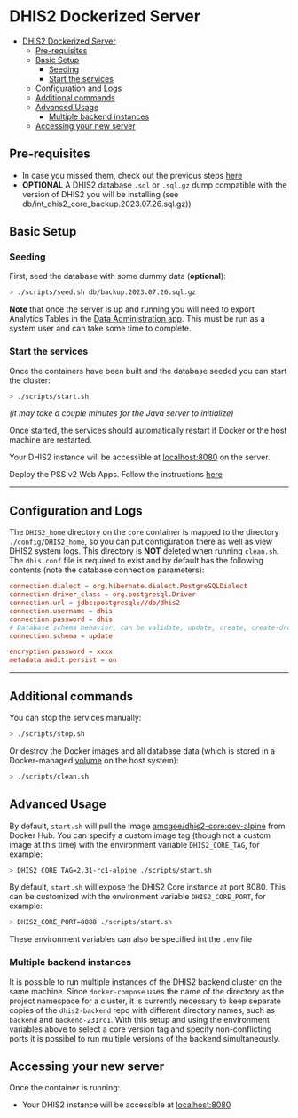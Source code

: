 # DHIS2 Dockerized Server
<!-- TOC -->
* [DHIS2 Dockerized Server](#dhis2-dockerized-server)
    * [Pre-requisites](#pre-requisites)
    * [Basic Setup](#basic-setup)
        * [Seeding](#seeding)
        * [Start the services](#start-the-services)
    * [Configuration and Logs](#configuration-and-logs)
    * [Additional commands](#additional-commands)
    * [Advanced Usage](#advanced-usage)
        * [Multiple backend instances](#multiple-backend-instances)
    * [Accessing your new server](#accessing-your-new-server)
<!-- TOC -->
## Pre-requisites

* In case you missed them, check out the previous steps [here](../README.md#1-deploy-dhis2)
* **OPTIONAL** A DHIS2 database `.sql` or `.sql.gz` dump compatible with the version of DHIS2 you will be installing (see db/int_dhis2_core_backup.2023.07.26.sql.gz))

## Basic Setup
### Seeding
First, seed the database with some dummy data (**optional**):

```bash
> ./scripts/seed.sh db/backup.2023.07.26.sql.gz
```

**Note** that once the server is up and running you will need to export Analytics Tables in the [Data Administration app](http://localhost:8080/dhis-web-data-administration/index.action#/analytics).  This must be run as a system user and can take some time to complete.

### Start the services

Once the containers have been built and the database seeded you can start the cluster:

```bash
> ./scripts/start.sh
```

_(it may take a couple minutes for the Java server to initialize)_


Once started, the services should automatically restart if Docker or the host machine are restarted.

Your DHIS2 instance will be accessible at [localhost:8080](http://localhost:8080/) on the server.

Deploy the PSS v2 Web Apps. Follow the instructions [here](../README.md#2-deploy-pss-insight-v2-web-apps)

---
## Configuration and Logs

The `DHIS2_home` directory on the `core` container is mapped to the directory `./config/DHIS2_home`, so you can put configuration there as well as view DHIS2 system logs.  This directory is **NOT** deleted when running `clean.sh`.  The `dhis.conf` file is required to exist and by default has the following contents (note the database connection parameters):

```conf
connection.dialect = org.hibernate.dialect.PostgreSQLDialect
connection.driver_class = org.postgresql.Driver
connection.url = jdbc:postgresql://db/dhis2
connection.username = dhis
connection.password = dhis
# Database schema behavior, can be validate, update, create, create-drop
connection.schema = update

encryption.password = xxxx
metadata.audit.persist = on
```

---
## Additional commands
You can stop the services manually:

```bash
> ./scripts/stop.sh
```

Or destroy the Docker images and all database data (which is stored in a Docker-managed [volume](https://docs.docker.com/storage/volumes/) on the host system):

```bash
> ./scripts/clean.sh
```

## Advanced Usage

By default, `start.sh` will pull the image [amcgee/dhis2-core:dev-alpine](https://hub.docker.com/r/amcgee/dhis2-core/tags/) from Docker Hub.  You can specify a custom image tag (though not a custom image at this time) with the environment variable `DHIS2_CORE_TAG`, for example:

```sh
> DHIS2_CORE_TAG=2.31-rc1-alpine ./scripts/start.sh
```

By default, `start.sh` will expose the DHIS2 Core instance at port 8080.  This can be customized with the environment variable `DHIS2_CORE_PORT`, for example:

```sh
> DHIS2_CORE_PORT=8888 ./scripts/start.sh
```

These environment variables can also be specified int the `.env` file

### Multiple backend instances

It is possible to run multiple instances of the DHIS2 backend cluster on the same machine.  Since `docker-compose` uses the name of the directory as the project namespace for a cluster, it is currently necessary to keep separate copies of the `dhis2-backend` repo with different directory names, such as `backend` and `backend-231rc1`.  With this setup and using the environment variables above to select a core version tag and specify non-conflicting ports it is possibel to run multiple versions of the backend simultaneously.

## Accessing your new server

Once the container is running:

* Your DHIS2 instance will be accessible at [localhost:8080](http://localhost:8080/)
